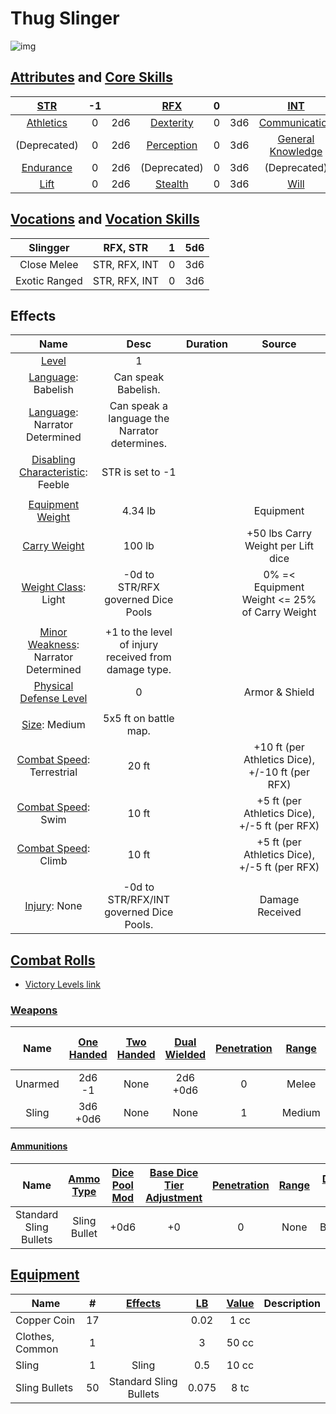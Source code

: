 # Thug Slinger

![img]()

## [Attributes](./../../../../../../FogentRoleplayCoreRules/src/GeneralRules/Attributes.md) and [Core Skills](./../../../../../../FogentRoleplayCoreRules/src/GeneralRules/CoreSkills.md)

|  [STR](./../../../../../../FogentRoleplayCoreRules/src/GeneralRules/Attributes.md#strength-str)  | -1 |    |    [RFX](./../../../../../../FogentRoleplayCoreRules/src/GeneralRules/Attributes.md#reflex-rfx)    | 0 |    |        [INT](./../../../../../../FogentRoleplayCoreRules/src/GeneralRules/Attributes.md#intelligence-int)        | 1 |    |
| :-----------------------------------------------------------------------: | :-: | :-: | :-------------------------------------------------------------------------: | :-: | :-: | :---------------------------------------------------------------------------------------: | :-: | :-: |
| [Athletics](./../../../../../../FogentRoleplayCoreRules/src/GeneralRules/CoreSkills.md#athletics) | 0 | 2d6 |  [Dexterity](./../../../../../../FogentRoleplayCoreRules/src/GeneralRules/CoreSkills.md#dexterity)  | 0 | 3d6 |     [Communication](./../../../../../../FogentRoleplayCoreRules/src/GeneralRules/CoreSkills.md#communication)     | 0 | 4d6 |
|                               (Deprecated)                               | 0 | 2d6 | [Perception](./../../../../../../FogentRoleplayCoreRules/src/GeneralRules/CoreSkills.md#perception) | 0 | 3d6 | [General Knowledge](./../../../../../../FogentRoleplayCoreRules/src/GeneralRules/CoreSkills.md#general-knowledge) | 0 | 4d6 |
| [Endurance](./../../../../../../FogentRoleplayCoreRules/src/GeneralRules/CoreSkills.md#endurance) | 0 | 2d6 |                                (Deprecated)                                | 0 | 3d6 |                                       (Deprecated)                                       | 0 | 4d6 |
|      [Lift](./../../../../../../FogentRoleplayCoreRules/src/GeneralRules/CoreSkills.md#lift)      | 0 | 2d6 |    [Stealth](./../../../../../../FogentRoleplayCoreRules/src/GeneralRules/CoreSkills.md#stealth)    | 0 | 3d6 |              [Will](./../../../../../../FogentRoleplayCoreRules/src/GeneralRules/CoreSkills.md#will)              | -1 | 3d6 |

## [Vocations](./../../../../../../FogentRoleplayCoreRules/src/GeneralRules/Vocations.md) and [Vocation Skills](./../../../../../../FogentRoleplayCoreRules/src/GeneralRules/Vocations.md#vocation-skills)

|   Slingger   |   RFX, STR   | 1 | 5d6 |
| :-----------: | :-----------: | :-: | :-: |
|  Close Melee  | STR, RFX, INT | 0 | 3d6 |
| Exotic Ranged | STR, RFX, INT | 0 | 3d6 |

## Effects

|                                                      Name                                                      |                         Desc                       | Duration |                      Source                      |
| :------------------------------------------------------------------------------------------------------------: | :--------------------------------------------------: | :------: | :----------------------------------------------: |
|                     [Level](./../../../../../../FogentRoleplayCoreRules/src/CharacterCreationRules/TiersOfPlay.md)                     |                          1                          |          |                                                  |
|                              [Language](./../../../Languages/Languages.md): Babelish                              |                 Can speak Babelish.                 |          |                                                  |
|                        [Language](./../../../Languages/Languages.md): Narrator Determined                        |    Can speak a language the Narrator determines.    |          |                                                  |
| [Disabling Characteristic](./../../../../../../FogentRoleplayCoreRules/src/CharacterCreationRules/DisablingCharacteristics.md): Feeble |                   STR is set to -1                   |          |                                                  |
|                                                                                                                |                                                      |          |                                                  |
|               [Equipment Weight](./../../../../../../FogentRoleplayCoreRules/src/AdvancedRules/EquipmentCarryWeightAndWeightClasses.md#equipment)               |                       4.34 lb                       |          |                    Equipment                    |
|               [Carry Weight](./../../../../../../FogentRoleplayCoreRules/src/AdvancedRules/EquipmentCarryWeightAndWeightClasses.md#carry-weight)               |                        100 lb                        |          |        +50 lbs Carry Weight per Lift dice        |
|           [Weight Class](./../../../../../../FogentRoleplayCoreRules/src/AdvancedRules/EquipmentCarryWeightAndWeightClasses.md#weight-classes): Light           |         -0d to STR/RFX governed Dice Pools         |          |  0% =< Equipment Weight <= 25% of Carry Weight  |
|                                                                                                                |                                                      |          |                                                  |
|      [Minor Weakness](./../../../../../../FogentRoleplayCoreRules/src/CombatRules/WeaknessAndResistance.md): Narrator Determined      | +1 to the level of injury received from damage type. |          |                                                  |
|           [Physical Defense Level](./../../../../../../FogentRoleplayCoreRules/src/CombatRules/Defense.md#physical-defense)           |                          0                          |          |                  Armor & Shield                  |
|                                                                                                                |                                                      |          |                                                  |
|                     [Size](./../../../../../../FogentRoleplayCoreRules/src/CombatRules/BattleMap.md#size): Medium                     |                5x5 ft on battle map.                |          |                                                  |
|         [Combat Speed](./../../../../../../FogentRoleplayCoreRules/src/CombatRules/BattleMap.md#combat-speed): Terrestrial         |                        20 ft                        |          | +10 ft (per Athletics Dice), +/-10 ft (per RFX) |
|             [Combat Speed](./../../../../../../FogentRoleplayCoreRules/src/CombatRules/BattleMap.md#combat-speed): Swim             |                        10 ft                        |          |  +5 ft (per Athletics Dice), +/-5 ft (per RFX)  |
|            [Combat Speed](./../../../../../../FogentRoleplayCoreRules/src/CombatRules/BattleMap.md#combat-speed): Climb            |                        10 ft                        |          |  +5 ft (per Athletics Dice), +/-5 ft (per RFX)  |
|                                                                                                                |                                                      |          |                                                  |
|                         [Injury](./../../../../../../FogentRoleplayCoreRules/src/CombatRules/InjuryAndHealing.md): None                         |            -0d to STR/RFX/INT governed Dice Pools.            |          |                 Damage Received                 |

## [Combat Rolls](./../../../../../../FogentRoleplayCoreRules/src/CombatRules/CombatRolls.md)

- [Victory Levels link](./../../../../../../FogentRoleplayCoreRules/src/CombatRules/VictoryLevels.md)

### [Weapons](./../../../../../../FogentRoleplayCoreRules/src/CombatRules/Weapons.md)

|  Name  | [One<br />Handed](./../../../../../../FogentRoleplayCoreRules/src/CombatRules/Weapons.md#one-handed) | [Two<br />Handed](./../../../../../../FogentRoleplayCoreRules/src/CombatRules/Weapons.md#two-handed) | [Dual<br />Wielded](./../../../../../../FogentRoleplayCoreRules/src/CombatRules/Weapons.md#dual-wielded) | [Penetration](./../../../../../../FogentRoleplayCoreRules/src/CombatRules/Penetration.md) | [Range](./../../../../../../FogentRoleplayCoreRules/src/CombatRules/Range.md) | [Uses Per<br />Round](./../../../../../../FogentRoleplayCoreRules/src/CombatRules/UsesPerRound.md) | [Area Of<br />Effect](./../../../../../../FogentRoleplayCoreRules/src/CombatRules/AreaOfEffect.md) | [Ammo<br />Type](./../../../../../../FogentRoleplayCoreRules/src/CombatRules/Ammunitions.md#ammo-type) | [Ammo<br />Per Use](./../../../../../../FogentRoleplayCoreRules/src/CombatRules/Weapons.md#ammo-per-shot) | [Damage<br />Types](./../../../../../../FogentRoleplayCoreRules/src/CombatRules/DamageTypes.md) |
| :-----: | :--------------------------------------------------------------------------: | :--------------------------------------------------------------------------: | :------------------------------------------------------------------------------: | :---------------------------------------------------------------: | :---------------------------------------------------: | :-------------------------------------------------------------------------------------: | :------------------------------------------------------------------------: | :----------------------------------------------------------------------------: | :-------------------------------------------------------------------------------: | :---------------------------------------------------------------------: |
| Unarmed |                                 2d6<br />-1                                 |                                     None                                     |                                  2d6<br />+0d6                                  |                                 0                                 |                         Melee                         |                                          Swift                                          |                                                                            |                                      None                                      |                                                                                  |                                Bludgeon                                |
|  Sling  |                                3d6<br />+0d6                                |                                     None                                     |                                       None                                       |                                 1                                 |                        Medium                        |                                         Quick                                         |                                                                            |                                  Sling Bullet                                  |                                         1                                         |                                                                        |

#### [Ammunitions](./../../../../../../FogentRoleplayCoreRules/src/CombatRules/Ammunitions.md)

|          Name          | [Ammo<br />Type](./../../../../../../FogentRoleplayCoreRules/src/CombatRules/Ammunitions.md#ammo-type) | [Dice Pool Mod](./../../../../../../FogentRoleplayCoreRules/src/CombatRules/Ammunitions.md#dice-pool-mod) | [Base Dice Tier Adjustment](./../../../../../../FogentRoleplayCoreRules/src/CombatRules/Ammunitions.md#resource-dice) | [Penetration](./../../../../../../FogentRoleplayCoreRules/src/CombatRules/Ammunitions.md#penetration) | [Range](./../../../../../../FogentRoleplayCoreRules/src/CombatRules/Ammunitions.md#range) | [Damage<br />Types](./../../../../../../FogentRoleplayCoreRules/src/CombatRules/Ammunitions.md#damage-types) | [Area Of<br />Effect](./../../../../../../FogentRoleplayCoreRules/src/CombatRules/Ammunitions.md#area-of-effect) |
| :--------------------: | :----------------------------------------------------------------------------: | :-------------------------------------------------------------------------------: | :-------------------------------------------------------------------------------------------: | :---------------------------------------------------------------------------: | :---------------------------------------------------------------: | :----------------------------------------------------------------------------------: | :--------------------------------------------------------------------------------------: |
| Standard Sling Bullets |                                  Sling Bullet                                  |                                       +0d6                                       |                                              +0                                              |                                       0                                       |                               None                               |                                       Bludgeon                                       |                                                                                          |

## [Equipment](./../../../../../../FogentRoleplayCoreRules/src/AdvancedRules/EquipmentCarryWeightAndWeightClasses.md#equipment)

| Name            | # | [Effects](./../../../../../../README.md#effect-rules) | [LB](./../../../../../../FogentRoleplayCoreRules/src/AdvancedRules/EquipmentCarryWeightAndWeightClasses.md) | [Value](./../../../Items/ItemShop.md#currency) | Description |
| --------------- | :-: | :----------------------------------------------------------------: | :--------------------------------------------------------: | :-----------------------------------------: | ----------- |
| Copper Coin     | 17 |                                                                    |                            0.02                            |                    1 cc                    |             |
| Clothes, Common | 1 |                                                                    |                             3                             |                    50 cc                    |             |
| Sling           | 1 |                               Sling                               |                            0.5                            |                    10 cc                    |             |
| Sling Bullets   | 50 |                       Standard Sling Bullets                       |                           0.075                           |                    8 tc                    |             |
